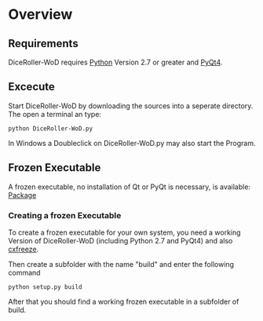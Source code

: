 # Overview

## Requirements

DiceRoller-WoD requires [Python](http://http://www.python.org//) Version 2.7 or greater and [PyQt4](http://www.riverbankcomputing.co.uk/software/pyqt/download).

## Excecute

Start DiceRoller-WoD by downloading the sources into a seperate directory. The open a terminal an type: 

	python DiceRoller-WoD.py

In Windows a Doubleclick on DiceRoller-WoD.py may also start the Program.

## Frozen Executable

A frozen executable, no installation of Qt or PyQt is necessary, is available: [Package](https://github.com/downloads/GoliathLeviathan/DiceRoller-WoD/DiceRoller-WoD-linux_64.tar.gz)

### Creating a frozen Executable

To create a frozen executable for your own system, you need a working Version of DiceRoller-WoD (including Python 2.7 and PyQt4) and also [cxfreeze](http://cx-freeze.sourceforge.net/).

Then create a subfolder with the name "build" and enter the following command

	python setup.py build

After that you should find a working frozen executable in a subfolder of build.